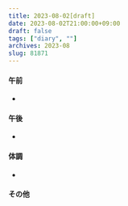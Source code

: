```yaml
---
title: 2023-08-02[draft]
date: 2023-08-02T21:00:00+09:00
draft: false
tags: ["diary", ""]
archives: 2023-08
slug: 81871
---
```

#### 午前
- 
#### 午後
- 
#### 体調
- 
#### その他